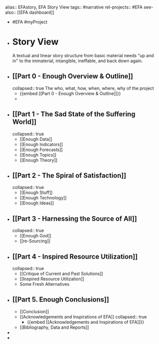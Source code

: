 alias:: EFAstory, EFA Story View
tags:: #narrative 
rel-projects:: #EFA 
see-also:: [[EFA dashboard]]

- #EFA #myProject
- # Story View
  A textual and linear story structure from basic material needs "up and in" to the immaterial, intangible, ineffable, and back down again.
- ## [[Part 0 - Enough Overview & Outline]] 
  collapsed:: true
  The who, what, how, when, where, why of the project
	- {{embed [[Part 0 - Enough Overview & Outline]]}}
	-
- ## [[Part 1 - The Sad State of the Suffering World]]
  collapsed:: true
	- [[Enough Data]]
	- [[Enough Indicators]]
	- [[Enough Forecasts]]
	- [[Enough Topics]]
	- [[Enough Theory]]
- ## [[Part 2 - The Spiral of Satisfaction]]
  collapsed:: true
	- [[Enough Stuff]]
	- [[Enough Technology]]
	- [[Enough Ideas]]
- ## [[Part 3 - Harnessing the Source of All]]
  collapsed:: true
	- [[Enough God]]
	- [[re-Sourcing]]
- ## [[Part 4 - Inspired Resource Utilization]]
  collapsed:: true
	- [[Critique of Current and Past Solutions]]
	- [[Inspired Resource Utilization]]
	- Some Fresh Alternatives
- ## [[Part 5. Enough Conclusions]]
	- [[Conclusion]]
	- [[Acknowledgements and Inspirations of EFA]]
	  collapsed:: true
		- {{embed [[Acknowledgements and Inspirations of EFA]]}}
	- [[Bibliography, Data and Reports]]
-
-